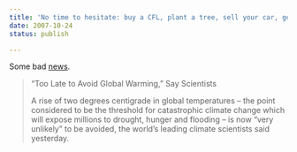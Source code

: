 ```yaml
---
title: 'No time to hesitate: buy a CFL, plant a tree, sell your car, get a bike. Now.'
date: 2007-10-24
status: publish

---
```

Some bad [news](http://www.truthout.org/issues_06/091907EA.shtml).

> “Too Late to Avoid Global Warming,” Say Scientists
> 
> A rise of two degrees centigrade in global temperatures – the point considered to be the threshold for catastrophic climate change which will expose millions to drought, hunger and flooding – is now “very unlikely” to be avoided, the world’s leading climate scientists said yesterday.